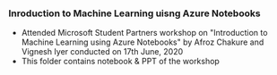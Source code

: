 ### Inroduction to Machine Learning uisng Azure Notebooks

- Attended Microsoft Student Partners workshop on "Introduction to Machine Learning using Azure Notebooks" by Afroz Chakure and Vignesh Iyer conducted on 17th June, 2020
- This folder contains notebook & PPT of the workshop 
